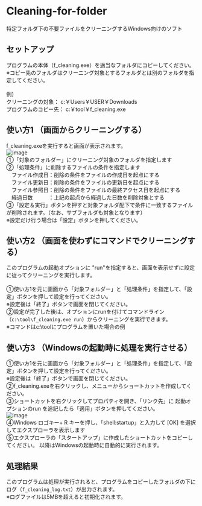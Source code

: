 # Cleaning-for-folder
特定フォルダ下の不要ファイルをクリーニングするWindows向けのソフト

## セットアップ
プログラムの本体（f_cleaning.exe）を適当なフォルダにコピーしてください。<BR>
※コピー先のフォルダはクリーニング対象とするフォルダとは別のフォルダを指定してください。<BR>
<BR>
例）<BR>
クリーニングの対象： c:￥Users￥USER￥Downloads<BR>
プログラムのコピー先： c:￥tool￥f_cleaning.exe<BR>

## 使い方1 （画面からクリーニングする）
f_cleaning.exeを実行すると画面が表示されます。<BR>
![image](https://user-images.githubusercontent.com/54971000/210971248-ececdce1-b16f-450c-8390-d2617b0bb291.png)<BR>
①「対象のフォルダー」にクリーニング対象のフォルダを指定します<BR>
②「処理条件」に削除するファイルの条件を指定します<BR>
　ファイル作成日：削除の条件をファイルの作成日を起点にする<BR>
　ファイル更新日：削除の条件をファイルの更新日を起点にする<BR>
　ファイル参照日：削除の条件をファイルの最終アクセス日を起点にする<BR>
　経過日数　　　：上記の起点から経過した日数を削除対象とする<BR>
③「設定＆実行」ボタンを押すと対象フォルダ配下で条件に一致するファイルが削除されます。（なお、サブフォルダも対象となります）<BR>
※設定だけ行う場合は「設定」ボタンを押してください。

## 使い方2 （画面を使わずにコマンドでクリーニングする）
このプログラムの起動オプションに "run"を指定すると、画面を表示せずに設定に従ってクリーニングを実行します。<BR>
<BR>
①使い方1を元に画面から「対象フォルダー」と「処理条件」を指定して、「設定」ボタンを押して設定を行ってください。<BR>
※設定後は「終了」ボタンで画面を閉じてください。<BR>
②設定が完了した後は、オプションにrunを付けてコマンドライン（`c:\tool\f_cleaning.exe run`）からクリーニングを実行できます。<BR>
※コマンドはc:\toolにプログラムを置いた場合の例
 
## 使い方3 （Windowsの起動時に処理を実行させる）
①使い方1を元に画面から「対象フォルダー」と「処理条件」を指定して、「設定」ボタンを押して設定を行ってください。<BR>
※設定後は「終了」ボタンで画面を閉じてください。<BR>
②f_cleaning.exeを右クリックし、メニューからショートカットを作成してください。<BR>
③ショートカットを右クリックしてプロパティを開き、「リンク先」に 起動オプションのrun を追記したら「適用」ボタンを押してください。<BR>
![image](https://user-images.githubusercontent.com/54971000/210976591-6a2464ab-0d33-447f-ac43-49a4ce2a1df5.png)<BR>
④Windows ロゴキー+ R キーを押し、「shell:startup」と入力して [OK] を選択してエクスプローラを表示します<BR>
⑤エクスプローラの「スタートアップ」に作成したショートカットをコピーしてください。
以降はWindowsの起動時に自動的に実行されます。

## 処理結果
このプログラムは処理が実行されると、プログラムをコピーしたフォルダの下にログ（`f_cleaning_log.txt`）が出力されます。<BR>
※ログファイルは5MBを超えると初期化されます。


 
